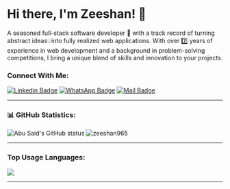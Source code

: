 # Hi there, I'm Zeeshan! 👋

A seasoned full-stack software developer 🚀 with a track record of turning abstract ideas💡into fully realized web applications. With over 7️⃣ years of experience in web development and a background in problem-solving competitions, I bring a unique blend of skills and innovation to your projects.

### Connect With Me:

[![Linkedin Badge](https://img.shields.io/badge/LinkedIn-0077B5?style=for-the-badge&logo=linkedin&logoColor=white)](https://www.linkedin.com/in/zeeshan965/) 
[![WhatsApp Badge](https://img.shields.io/badge/WhatsApp-25D366?style=for-the-badge&logo=whatsapp&logoColor=white)](https://wa.me/+923324176119)
[![Mail Badge](https://img.shields.io/badge/Gmail-D14836?style=for-the-badge&logo=gmail&logoColor=white)](mailto:zeeshanbutt223@gmail.com)

---

### 📊 GitHub Statistics:

<p>
  <img align="center" src="https://github-readme-stats.vercel.app/api?username=zeeshan965&show_icons=true&include_all_commits=true&theme=algolia&hide_border=true" alt="Abu Said's GitHub status" />
  <img align="center" src="https://github-readme-streak-stats.herokuapp.com/?user=zeeshan965&theme=algolia" alt="zeeshan965" />
</p>
<p>
  
</p>

---

### Top Usage Languages:

<img align="center" src="https://github-readme-stats.vercel.app/api/top-langs/?username=zeeshan965&layout=compact&theme=algolia&hide_border=true&&langs_count=10" />

---
